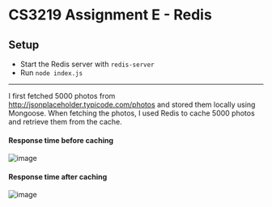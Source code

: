 # CS3219 Assignment E - Redis

## Setup

-   Start the Redis server with `redis-server`
-   Run `node index.js`

---

I first fetched 5000 photos from http://jsonplaceholder.typicode.com/photos and stored them locally using Mongoose. When fetching the photos, I used Redis to cache 5000 photos and retrieve them from the cache.

#### Response time before caching

![image](https://user-images.githubusercontent.com/39623254/191664647-d6234da9-1bc9-4683-9f28-1c59b5adf644.png)

#### Response time after caching

![image](https://user-images.githubusercontent.com/39623254/191664668-a0747b43-e0d8-4382-8913-33350b25cf5d.png)
